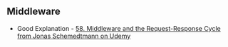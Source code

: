 ## Middleware
- Good Explanation - [58. Middleware and the Request-Response Cycle from Jonas Schemedtmann on Udemy](https://www.udemy.com/course/nodejs-express-mongodb-bootcamp/learn/lecture/15064866#overview)
